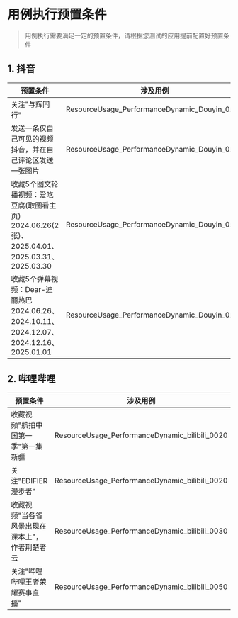 # 用例执行预置条件

> 用例执行需要满足一定的预置条件，请根据您测试的应用提前配置好预置条件


## 1. 抖音
|预置条件| 涉及用例|
| --- | --- |
| 关注"与辉同行"|ResourceUsage_PerformanceDynamic_Douyin_0120|
| 发送一条仅自己可见的视频抖音，并在自己评论区发送一张图片 |ResourceUsage_PerformanceDynamic_Douyin_0110|
|收藏5个图文轮播视频：爱吃豆腐(取图看主页) 2024.06.26(2张)、2025.04.01、2025.03.31、2025.03.30|ResourceUsage_PerformanceDynamic_Douyin_0160|
|收藏5个弹幕视频：Dear-迪丽热巴 2024.06.26、2024.10.11、2024.12.07、2024.12.16、2025.01.01|ResourceUsage_PerformanceDynamic_Douyin_0160|
 
## 2. 哔哩哔哩
|预置条件| 涉及用例|
| --- | --- |
|收藏视频"航拍中国第一季"第一集新疆|ResourceUsage_PerformanceDynamic_bilibili_0020|
|关注"EDIFIER漫步者"|ResourceUsage_PerformanceDynamic_bilibili_0020|
|收藏视频"当各省风景出现在课本上"，作者荆楚者云|ResourceUsage_PerformanceDynamic_bilibili_0030|
|关注"哔哩哔哩王者荣耀赛事直播"|ResourceUsage_PerformanceDynamic_bilibili_0050|